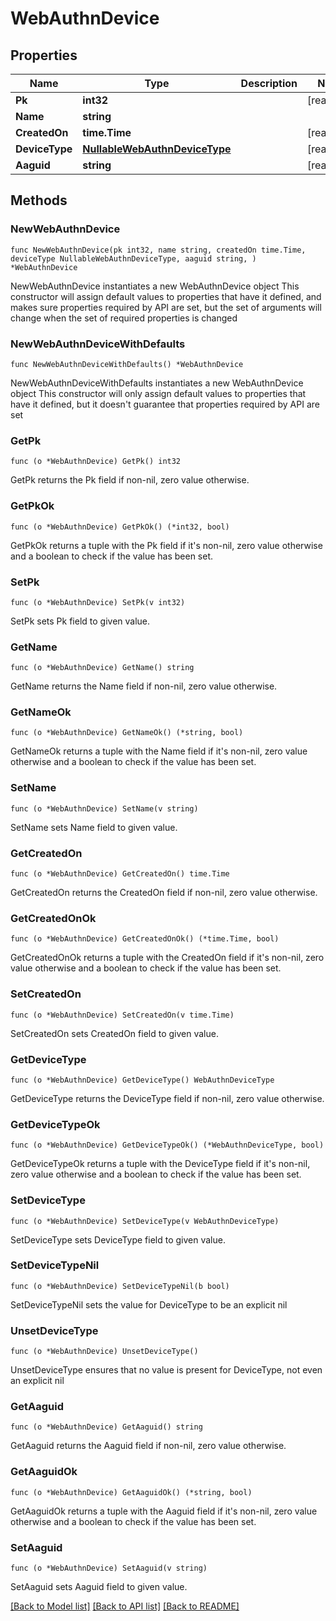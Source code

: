 # WebAuthnDevice

## Properties

Name | Type | Description | Notes
------------ | ------------- | ------------- | -------------
**Pk** | **int32** |  | [readonly] 
**Name** | **string** |  | 
**CreatedOn** | **time.Time** |  | [readonly] 
**DeviceType** | [**NullableWebAuthnDeviceType**](WebAuthnDeviceType.md) |  | [readonly] 
**Aaguid** | **string** |  | [readonly] 

## Methods

### NewWebAuthnDevice

`func NewWebAuthnDevice(pk int32, name string, createdOn time.Time, deviceType NullableWebAuthnDeviceType, aaguid string, ) *WebAuthnDevice`

NewWebAuthnDevice instantiates a new WebAuthnDevice object
This constructor will assign default values to properties that have it defined,
and makes sure properties required by API are set, but the set of arguments
will change when the set of required properties is changed

### NewWebAuthnDeviceWithDefaults

`func NewWebAuthnDeviceWithDefaults() *WebAuthnDevice`

NewWebAuthnDeviceWithDefaults instantiates a new WebAuthnDevice object
This constructor will only assign default values to properties that have it defined,
but it doesn't guarantee that properties required by API are set

### GetPk

`func (o *WebAuthnDevice) GetPk() int32`

GetPk returns the Pk field if non-nil, zero value otherwise.

### GetPkOk

`func (o *WebAuthnDevice) GetPkOk() (*int32, bool)`

GetPkOk returns a tuple with the Pk field if it's non-nil, zero value otherwise
and a boolean to check if the value has been set.

### SetPk

`func (o *WebAuthnDevice) SetPk(v int32)`

SetPk sets Pk field to given value.


### GetName

`func (o *WebAuthnDevice) GetName() string`

GetName returns the Name field if non-nil, zero value otherwise.

### GetNameOk

`func (o *WebAuthnDevice) GetNameOk() (*string, bool)`

GetNameOk returns a tuple with the Name field if it's non-nil, zero value otherwise
and a boolean to check if the value has been set.

### SetName

`func (o *WebAuthnDevice) SetName(v string)`

SetName sets Name field to given value.


### GetCreatedOn

`func (o *WebAuthnDevice) GetCreatedOn() time.Time`

GetCreatedOn returns the CreatedOn field if non-nil, zero value otherwise.

### GetCreatedOnOk

`func (o *WebAuthnDevice) GetCreatedOnOk() (*time.Time, bool)`

GetCreatedOnOk returns a tuple with the CreatedOn field if it's non-nil, zero value otherwise
and a boolean to check if the value has been set.

### SetCreatedOn

`func (o *WebAuthnDevice) SetCreatedOn(v time.Time)`

SetCreatedOn sets CreatedOn field to given value.


### GetDeviceType

`func (o *WebAuthnDevice) GetDeviceType() WebAuthnDeviceType`

GetDeviceType returns the DeviceType field if non-nil, zero value otherwise.

### GetDeviceTypeOk

`func (o *WebAuthnDevice) GetDeviceTypeOk() (*WebAuthnDeviceType, bool)`

GetDeviceTypeOk returns a tuple with the DeviceType field if it's non-nil, zero value otherwise
and a boolean to check if the value has been set.

### SetDeviceType

`func (o *WebAuthnDevice) SetDeviceType(v WebAuthnDeviceType)`

SetDeviceType sets DeviceType field to given value.


### SetDeviceTypeNil

`func (o *WebAuthnDevice) SetDeviceTypeNil(b bool)`

 SetDeviceTypeNil sets the value for DeviceType to be an explicit nil

### UnsetDeviceType
`func (o *WebAuthnDevice) UnsetDeviceType()`

UnsetDeviceType ensures that no value is present for DeviceType, not even an explicit nil
### GetAaguid

`func (o *WebAuthnDevice) GetAaguid() string`

GetAaguid returns the Aaguid field if non-nil, zero value otherwise.

### GetAaguidOk

`func (o *WebAuthnDevice) GetAaguidOk() (*string, bool)`

GetAaguidOk returns a tuple with the Aaguid field if it's non-nil, zero value otherwise
and a boolean to check if the value has been set.

### SetAaguid

`func (o *WebAuthnDevice) SetAaguid(v string)`

SetAaguid sets Aaguid field to given value.



[[Back to Model list]](../README.md#documentation-for-models) [[Back to API list]](../README.md#documentation-for-api-endpoints) [[Back to README]](../README.md)


